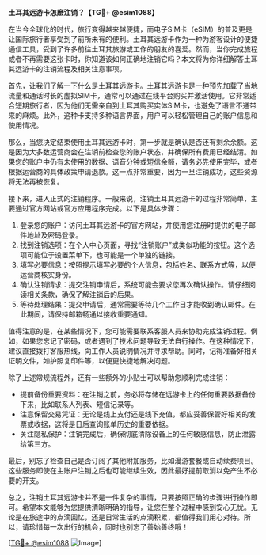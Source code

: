 **土耳其远游卡怎麽注销？【TG💪+ @esim1088】**

在当今全球化的时代，旅行变得越来越便捷，而电子SIM卡（eSIM）的普及更是让国际旅行者享受到了前所未有的便利。土耳其远游卡作为一种为游客设计的便捷通信工具，受到了许多前往土耳其旅游或工作的朋友的喜爱。然而，当你完成旅程或者不再需要这张卡时，你知道该如何正确地注销它吗？本文将为你详细解答土耳其远游卡的注销流程及相关注意事项。

首先，让我们了解一下什么是土耳其远游卡。土耳其远游卡是一种预先加载了当地流量和通话时长的虚拟SIM卡，通常可以通过在线平台购买并激活使用。它非常适合短期旅行者，因为他们无需亲自到土耳其购买实体SIM卡，也避免了语言不通带来的麻烦。此外，这种卡支持多种语言界面，用户可以轻松管理自己的账户信息和使用情况。

那么，当您决定结束使用土耳其远游卡时，第一步就是确认是否还有剩余余额。这是因为大多数运营商会在注销前检查您的账户状态，并确保所有费用已经结清。如果您的账户中仍有未使用的数据、语音分钟或短信余额，请务必先使用完毕，或者根据运营商的具体政策申请退款。这一点非常重要，因为一旦注销成功，这些资源将无法再被恢复。

接下来，进入正式的注销程序。一般来说，注销土耳其远游卡的过程非常简单，主要通过官方网站或官方应用程序完成。以下是具体步骤：

1. 登录您的账户：访问土耳其远游卡的官方网站，并使用您注册时提供的电子邮件地址及密码登录。
2. 找到注销选项：在个人中心页面，寻找“注销账户”或类似功能的按钮。这个选项可能位于设置菜单下，也可能是一个单独的链接。
3. 填写必要信息：按照提示填写必要的个人信息，包括姓名、联系方式等，以便运营商核实身份。
4. 确认注销请求：提交注销申请后，系统可能会要求您再次确认操作。请仔细阅读相关条款，确保了解注销后的后果。
5. 等待处理结果：提交申请后，通常需要等待几个工作日才能收到确认邮件。在此期间，请保持邮箱畅通以接收重要通知。

值得注意的是，在某些情况下，您可能需要联系客服人员来协助完成注销过程。例如，如果您忘记了密码，或者遇到了技术问题导致无法自行操作。在这种情况下，建议直接拨打客服热线，向工作人员说明情况并寻求帮助。同时，记得准备好相关证明文件，如护照复印件等，以便更快捷地解决问题。

除了上述常规流程外，还有一些额外的小贴士可以帮助您顺利完成注销：

- 提前备份重要资料：在注销之前，务必将存储在远游卡上的任何重要数据备份下来，比如联系人列表、短信记录等。
- 注意保留交易凭证：无论是线上支付还是线下充值，都应妥善保管好相关的发票或收据，这将是日后查询账单历史的重要依据。
- 关注隐私保护：注销完成后，确保彻底清除设备上的任何敏感信息，防止泄露给第三方。

最后，别忘了检查自己是否订阅了其他附加服务，比如漫游套餐或自动续费项目。这些服务即使在主账户注销之后也可能继续生效，因此最好提前取消以免产生不必要的开支。

总之，注销土耳其远游卡并不是一件复杂的事情，只要按照正确的步骤进行操作即可。希望本文能够为您提供清晰明确的指导，让您在整个过程中感到安心无忧。无论是在旅途中的点滴回忆，还是日常生活的点滴积累，都值得我们用心对待。所以，请珍惜每一次出行的机会，同时也别忘了善始善终哦！

[[TG💪+ @esim1088](https://t.me/s/esim1088) ![Image](https://i.postimg.cc/4NQfJmqS/Snipaste-2025-05-13-00-14-12.png)]